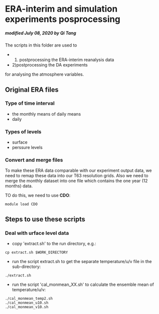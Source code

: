 # ERA-interim and simulation experiments posprocessing

##### modified July 08, 2020 by Qi Tang

The scripts in this folder are used to
 
* 1) postprocessing the ERA-interim reanalysis data
* 2)postprocessing the DA experiments

for analysing the atmosphere variables.
 
## Original ERA files

### Type of time interval

* the monthly means of daily means
* daily

### Types of levels

* surface
* perssure levels

### Convert and merge files

To make these ERA data comparable with our experiment output data, we need to remap these data into our T63 resolution grids. Also we need to merge the monthly dataset into one file which contains the one year (12 months) data.

TO do this, we need to use **CDO**:

```
module load CDO
```  


## Steps to use these scripts

### Deal with urface level data

* copy 'extract.sh' to the run directory, e.g.:

```
cp extract.sh $WORK_DIRECTORY
```
* run the script extract.sh to get the separate temperature/u/v file in the sub-directory:

```
./extract.sh
```

* run the script 'cal_monmean_XX.sh' to calculate the ensemble mean of temperature/u/v:

```
./cal_monmean_temp2.sh
./cal_monmean_u10.sh
./cal_monmean_v10.sh
```

